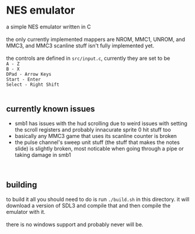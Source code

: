 # NES emulator
a simple NES emulator written in C<br>
<br>
the only currently implemented mappers are NROM, MMC1, UNROM, and MMC3, and MMC3 scanline stuff isn't fully implemented yet.<br>
<br>
the controls are defined in `src/input.c`, currently they are set to be<br>
`A - Z`<br>
`B - X`<br>
`DPad - Arrow Keys`<br>
`Start - Enter`<br>
`Select - Right Shift`<br>
<br>
## currently known issues
 - smb1 has issues with the hud scrolling due to weird issues with setting the scroll registers and probably innacurate sprite 0 hit stuff too
 - basically any MMC3 game that uses its scanline counter is broken
 - the pulse channel's sweep unit stuff (the stuff that makes the notes slide) is slightly broken, most noticable when going through a pipe or taking damage in smb1
<br>

## building
to build it all you should need to do is run `./build.sh` in this directory. it will download a version of SDL3 and compile that and then compile the emulator with it.<br>
<br>
there is no windows support and probably never will be.<br>

